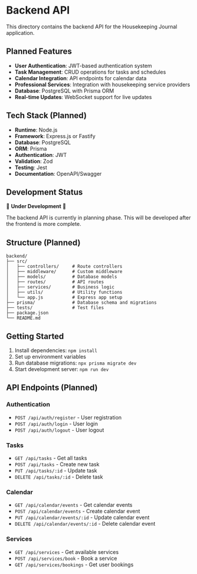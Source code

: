 # Backend API

This directory contains the backend API for the Housekeeping Journal application.

## Planned Features

- **User Authentication**: JWT-based authentication system
- **Task Management**: CRUD operations for tasks and schedules
- **Calendar Integration**: API endpoints for calendar data
- **Professional Services**: Integration with housekeeping service providers
- **Database**: PostgreSQL with Prisma ORM
- **Real-time Updates**: WebSocket support for live updates

## Tech Stack (Planned)

- **Runtime**: Node.js
- **Framework**: Express.js or Fastify
- **Database**: PostgreSQL
- **ORM**: Prisma
- **Authentication**: JWT
- **Validation**: Zod
- **Testing**: Jest
- **Documentation**: OpenAPI/Swagger

## Development Status

🚧 **Under Development** 🚧

The backend API is currently in planning phase. This will be developed after the frontend is more complete.

## Structure (Planned)

```
backend/
├── src/
│   ├── controllers/     # Route controllers
│   ├── middleware/      # Custom middleware
│   ├── models/          # Database models
│   ├── routes/          # API routes
│   ├── services/        # Business logic
│   ├── utils/           # Utility functions
│   └── app.js           # Express app setup
├── prisma/              # Database schema and migrations
├── tests/               # Test files
├── package.json
└── README.md
```

## Getting Started

1. Install dependencies: `npm install`
2. Set up environment variables
3. Run database migrations: `npx prisma migrate dev`
4. Start development server: `npm run dev`

## API Endpoints (Planned)

### Authentication
- `POST /api/auth/register` - User registration
- `POST /api/auth/login` - User login
- `POST /api/auth/logout` - User logout

### Tasks
- `GET /api/tasks` - Get all tasks
- `POST /api/tasks` - Create new task
- `PUT /api/tasks/:id` - Update task
- `DELETE /api/tasks/:id` - Delete task

### Calendar
- `GET /api/calendar/events` - Get calendar events
- `POST /api/calendar/events` - Create calendar event
- `PUT /api/calendar/events/:id` - Update calendar event
- `DELETE /api/calendar/events/:id` - Delete calendar event

### Services
- `GET /api/services` - Get available services
- `POST /api/services/book` - Book a service
- `GET /api/services/bookings` - Get user bookings 